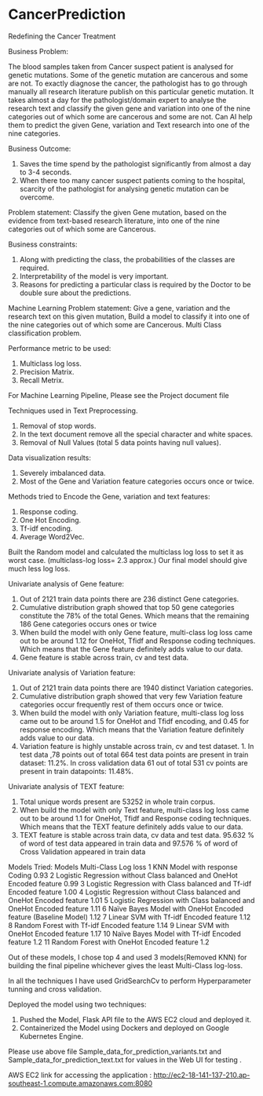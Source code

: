 # CancerPrediction

Redefining the Cancer Treatment

Business Problem: 

The blood samples taken from Cancer suspect patient is analysed for genetic mutations. Some of the genetic mutation are cancerous and some are not. To exactly diagnose the cancer, the pathologist has to go through manually all research literature publish on this particular genetic mutation. It takes almost a day for the pathologist/domain expert to analyse the research text and classify the given gene and variation into one of the nine categories out of which some are cancerous and some are not. 
Can AI help them to predict the given Gene, variation and Text research into one of the nine categories.

Business Outcome: 
1.	Saves the time spend by the pathologist significantly from almost a day to 3-4 seconds.
2.	When there too many cancer suspect patients coming to the hospital, scarcity of the pathologist for analysing genetic mutation can be overcome.

Problem statement: 
Classify the given Gene mutation, based on the evidence from text-based research literature, into one of the nine categories out of which some are Cancerous.

Business constraints:
1.	Along with predicting the class, the probabilities of the classes are required.
2.	Interpretability of the model is very important.
3.	Reasons for predicting a particular class is required by the Doctor to be double sure about the predictions.

Machine Learning Problem statement: 
Give a gene, variation and the research text on this given mutation, Build a model to classify it into one of the nine categories out of which some are Cancerous. Multi Class classification problem.

Performance metric to be used:
1. Multiclass log loss.
2. Precision Matrix.
3. Recall Metrix.

For Machine Learning Pipeline, Please see the Project document file

Techniques used in Text Preprocessing.
1.	Removal of stop words.
2.	In the text document remove all the special character and white spaces.
3.	Removal of Null Values (total 5 data points having null values).

Data visualization results:
 
1. Severely imbalanced data.
2. Most of the Gene and Variation feature categories occurs once or twice.

Methods tried to Encode the Gene, variation and text features:
1. Response coding.
2. One Hot Encoding.
3. Tf-idf encoding.
4. Average Word2Vec.

Built the Random model and calculated the multiclass log loss to set it as worst case. (multiclass-log loss= 2.3 approx.) Our final model should give much less log loss.

Univariate analysis of Gene feature:
1.	Out of 2121 train data points there are 236 distinct Gene categories.
2.	Cumulative distribution graph showed that top 50 gene categories constitute the 78% of the total Genes. Which means that the remaining 186 Gene categories occurs ones or 	     twice
3.	When build the model with only Gene feature, multi-class log loss came out to be around 1.12 for OneHot, Tfidf and Response coding techniques. Which means that the Gene    		feature definitely adds value to our data. 
4.	Gene feature is stable across train, cv and test data.

Univariate analysis of Variation feature:
1.	Out of 2121 train data points there are 1940 distinct Variation categories.
2.	Cumulative distribution graph showed that very few Variation feature categories occur frequently rest of them occurs once or twice.
3.	When build the model with only Variation feature, multi-class log loss came out to be around 1.5 for OneHot and Tfidf encoding, and 0.45 for response encoding. Which means 		that the Variation feature definitely adds value to our data.
4.	Variation feature is highly unstable across train, cv and test dataset. 1. In test data ,78 points out of total 664 test data points are present in train dataset: 11.2%. In 			cross validation data 61 out of total 531 cv points are present in train datapoints: 11.48%.

Univariate analysis of TEXT feature:
1.	Total unique words present are 53252 in whole train corpus.
2.	When build the model with only Text feature, multi-class log loss came out to be around 1.1 for OneHot, Tfidf and Response coding techniques. Which means that the TEXT 				feature definitely adds value to our data. 
3.	TEXT feature is stable across train data, cv data and test data. 95.632 % of word of test data appeared in train data and 97.576 % of word of Cross Validation appeared in 			train data


Models Tried:
 	Models																																	Multi-Class Log loss
1	KNN Model with response Coding 																									0.93
2	Logistic Regression without Class balanced and OneHot Encoded feature						0.99
3	Logistic Regression with Class balanced and Tf-idf Encoded feature							1.00
4	Logistic Regression without Class balanced and OneHot Encoded feature						1.01
5	Logistic Regression with Class balanced and OneHot Encoded feature							1.11
6	Naïve Bayes Model with OneHot Encoded feature (Baseline Model)									1.12
7	Linear SVM with Tf-idf Encoded feature																					1.12
8	Random Forest with Tf-idf Encoded feature																				1.14
9	Linear SVM with OneHot Encoded feature																					1.17
10	Naïve Bayes Model with Tf-idf Encoded feature 																1.2
11	Random Forest with OneHot Encoded feature																			1.2


Out of these models, I chose top 4 and used 3 models(Removed KNN) for building the final pipeline whichever gives the least Multi-Class log-loss.

In all the techniques I have used GridSearchCv to perform Hyperparameter tunning and cross validation.

Deployed the model using two techniques:
1.	Pushed the Model, Flask API file to the AWS EC2 cloud and deployed it.
2.	Containerized the Model using Dockers and deployed on Google Kubernetes Engine.

Please use above file Sample_data_for_prediction_variants.txt and Sample_data_for_prediction_text.txt for values in the Web UI for testing .

AWS EC2 link for accessing the application : http://ec2-18-141-137-210.ap-southeast-1.compute.amazonaws.com:8080
